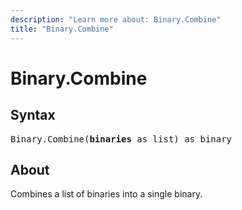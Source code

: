```yaml
---
description: "Learn more about: Binary.Combine"
title: "Binary.Combine"
---
```

# Binary.Combine

## Syntax

<pre>
Binary.Combine(<b>binaries</b> as list) as binary
</pre>

## About

Combines a list of binaries into a single binary.
